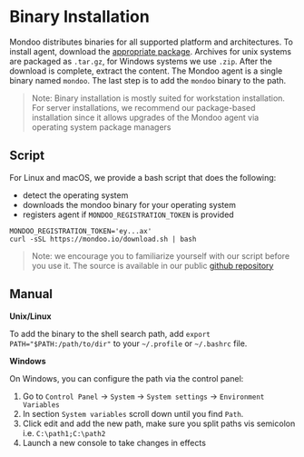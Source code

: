 # Binary Installation

Mondoo distributes binaries for all supported platform and architectures. To install agent, download the [appropriate package](https://releases.mondoo.io/mondoo/). Archives for unix systems are packaged as `.tar.gz`, for Windows systems we use `.zip`. After the download is complete, extract the content. The Mondoo agent is a single binary named `mondoo`. The last step is to add the `mondoo` binary to the path.

> Note: Binary installation is mostly suited for workstation installation. For server installations, we recommend our package-based installation since it allows upgrades of the Mondoo agent via operating system package managers  

## Script

For Linux and macOS, we provide a bash script that does the following:

* detect the operating system
* downloads the mondoo binary for your operating system
* registers agent if `MONDOO_REGISTRATION_TOKEN` is provided

```
MONDOO_REGISTRATION_TOKEN='ey...ax'
curl -sSL https://mondoo.io/download.sh | bash
```

> Note: we encourage you to familiarize yourself with our script before you use it.
> The source is available in our public [github repository](https://github.com/mondoolabs/mondoo/blob/master/download.sh)

## Manual

**Unix/Linux**

To add the binary to the shell search path, add `export PATH="$PATH:/path/to/dir"` to your `~/.profile` or `~/.bashrc` file. 

**Windows**

On Windows, you can configure the path via the control panel:

1. Go to `Control Panel` -> `System` -> `System settings` -> `Environment Variables`
2. In section `System variables` scroll down until you find `Path`.
3. Click edit and add the new path, make sure you split paths vis semicolon i.e. `C:\path1;C:\path2`
5. Launch a new console to take changes in effects



